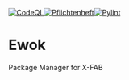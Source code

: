 [![CodeQL](https://github.com/Riffecs/ewok/actions/workflows/codeql.yml/badge.svg)](https://github.com/Riffecs/ewok/actions/workflows/codeql.yml)[![Pflichtenheft](https://github.com/Riffecs/ewok/actions/workflows/pflichtenheft.yml/badge.svg)](https://github.com/Riffecs/ewok/actions/workflows/pflichtenheft.yml)[![Pylint](https://github.com/Riffecs/ewok/actions/workflows/pylint.yml/badge.svg)](https://github.com/Riffecs/ewok/actions/workflows/pylint.yml)

# Ewok
Package Manager for X-FAB
